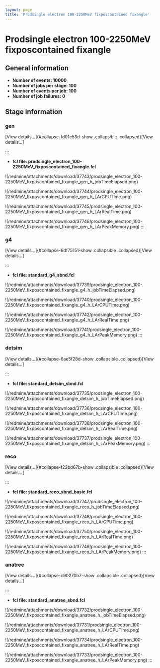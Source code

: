 ```yaml
---
layout: page
title: 'Prodsingle electron 100-2250MeV fixposcontained fixangle'
---
```




Prodsingle electron 100-2250MeV fixposcontained fixangle
====================================================================================================================================



General information 
----------------------------------------------------------

-   **Number of events: 10000**
-   **Number of jobs per stage: 100**
-   **Number of events per job: 100**
-   **Number of job failures: 0**



Stage information 
------------------------------------------------------



### gen 

[View details\...]{#collapse-fd01e53d-show .collapsible
.collapsed}[View details\...]

::: 
-   **fcl file:
    prodsingle\_electron\_100-2250MeV\_fixposcontained\_fixangle.fcl**

!(/redmine/attachments/download/37743/prodsingle_electron_100-2250MeV_fixposcontained_fixangle_gen_h_jobTimeElapsed.png)

!(/redmine/attachments/download/37744/prodsingle_electron_100-2250MeV_fixposcontained_fixangle_gen_h_LArCPUTime.png)

!(/redmine/attachments/download/37745/prodsingle_electron_100-2250MeV_fixposcontained_fixangle_gen_h_LArRealTime.png)

!(/redmine/attachments/download/37746/prodsingle_electron_100-2250MeV_fixposcontained_fixangle_gen_h_LArPeakMemory.png)
:::



### g4 

[View details\...]{#collapse-6df75151-show .collapsible
.collapsed}[View details\...]

::: 
-   **fcl file: standard\_g4\_sbnd.fcl**

!(/redmine/attachments/download/37739/prodsingle_electron_100-2250MeV_fixposcontained_fixangle_g4_h_jobTimeElapsed.png)

!(/redmine/attachments/download/37740/prodsingle_electron_100-2250MeV_fixposcontained_fixangle_g4_h_LArCPUTime.png)

!(/redmine/attachments/download/37742/prodsingle_electron_100-2250MeV_fixposcontained_fixangle_g4_h_LArRealTime.png)

!(/redmine/attachments/download/37741/prodsingle_electron_100-2250MeV_fixposcontained_fixangle_g4_h_LArPeakMemory.png)
:::



### detsim 

[View details\...]{#collapse-6ae5f28d-show .collapsible
.collapsed}[View details\...]

::: 
-   **fcl file: standard\_detsim\_sbnd.fcl**

!(/redmine/attachments/download/37735/prodsingle_electron_100-2250MeV_fixposcontained_fixangle_detsim_h_jobTimeElapsed.png)

!(/redmine/attachments/download/37736/prodsingle_electron_100-2250MeV_fixposcontained_fixangle_detsim_h_LArCPUTime.png)

!(/redmine/attachments/download/37738/prodsingle_electron_100-2250MeV_fixposcontained_fixangle_detsim_h_LArRealTime.png)

!(/redmine/attachments/download/37737/prodsingle_electron_100-2250MeV_fixposcontained_fixangle_detsim_h_LArPeakMemory.png)
:::



### reco 

[View details\...]{#collapse-f22bd67b-show .collapsible
.collapsed}[View details\...]

::: 
-   **fcl file: standard\_reco\_sbnd\_basic.fcl**

!(/redmine/attachments/download/37747/prodsingle_electron_100-2250MeV_fixposcontained_fixangle_reco_h_jobTimeElapsed.png)

!(/redmine/attachments/download/37748/prodsingle_electron_100-2250MeV_fixposcontained_fixangle_reco_h_LArCPUTime.png)

!(/redmine/attachments/download/37750/prodsingle_electron_100-2250MeV_fixposcontained_fixangle_reco_h_LArRealTime.png)

!(/redmine/attachments/download/37749/prodsingle_electron_100-2250MeV_fixposcontained_fixangle_reco_h_LArPeakMemory.png)
:::



### anatree 

[View details\...]{#collapse-c90270b7-show .collapsible
.collapsed}[View details\...]

::: 
-   **fcl file: standard\_anatree\_sbnd.fcl**

!(/redmine/attachments/download/37732/prodsingle_electron_100-2250MeV_fixposcontained_fixangle_anatree_h_jobTimeElapsed.png)

!(/redmine/attachments/download/37731/prodsingle_electron_100-2250MeV_fixposcontained_fixangle_anatree_h_LArCPUTime.png)

!(/redmine/attachments/download/37734/prodsingle_electron_100-2250MeV_fixposcontained_fixangle_anatree_h_LArRealTime.png)

!(/redmine/attachments/download/37733/prodsingle_electron_100-2250MeV_fixposcontained_fixangle_anatree_h_LArPeakMemory.png)
:::
